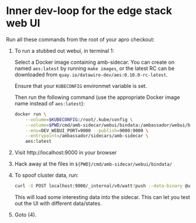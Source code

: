 # Inner dev-loop for the edge stack web UI

Run all these commands from the root of your apro checkout:

1. To run a stubbed out webui, in terminal 1:

   Select a Docker image containing amb-sidecar.  You can create on
   named `aes:latest` by running `make images`, or the latest RC can
   be downloaded from `quay.io/datawire-dev/aes:0.10.0-rc-latest`.
   
   Ensure that your `KUBECONFIG` environmet variable is set.

   Then run the following command (use the appropriate Docker image
   name instead of `aes:latest`):

   ```sh
   docker run \
       --volume=$KUBECONFIG:/root/.kube/config \
       --volume=$PWD/cmd/amb-sidecar/webui/bindata:/ambassador/webui/bindata \
       --env=DEV_WEBUI_PORT=9000 --publish=9000:9000 \
       --entrypoint=/ambassador/sidecars/amb-sidecar \
       aes:latest
   ```

2. Visit http://localhost:9000 in your browser

3. Hack away at the files in `${PWD}/cmd/amb-sidecar/webui/bindata/`

4. To spoof cluster data, run:

   ```sh
   curl -X POST localhost:9000/_internal/v0/watt?push --data-binary @ui_devloop/snapshot.yaml
   ```

   This will load some interesting data into the sidecar. This can let
   you test out the UI with different data/states.

5. Goto (4).
